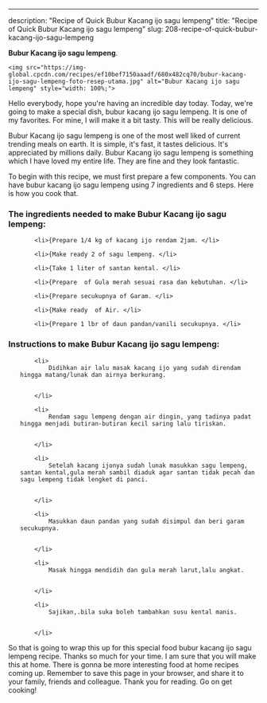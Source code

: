 ---
description: "Recipe of Quick Bubur Kacang ijo sagu lempeng"
title: "Recipe of Quick Bubur Kacang ijo sagu lempeng"
slug: 208-recipe-of-quick-bubur-kacang-ijo-sagu-lempeng

<p>
	<strong>Bubur Kacang ijo sagu lempeng</strong>. 
	
</p>
<p>
	
	<img src="https://img-global.cpcdn.com/recipes/ef10bef7150aaadf/680x482cq70/bubur-kacang-ijo-sagu-lempeng-foto-resep-utama.jpg" alt="Bubur Kacang ijo sagu lempeng" style="width: 100%;">
	
	
</p>
<p>
	Hello everybody, hope you're having an incredible day today. Today, we're going to make a special dish, bubur kacang ijo sagu lempeng. It is one of my favorites. For mine, I will make it a bit tasty. This will be really delicious.
</p>
	
<p>
	Bubur Kacang ijo sagu lempeng is one of the most well liked of current trending meals on earth. It is simple, it's fast, it tastes delicious. It's appreciated by millions daily. Bubur Kacang ijo sagu lempeng is something which I have loved my entire life. They are fine and they look fantastic.
</p>
<p>
	
</p>

<p>
To begin with this recipe, we must first prepare a few components. You can have bubur kacang ijo sagu lempeng using 7 ingredients and 6 steps. Here is how you cook that.
</p>

<h3>The ingredients needed to make Bubur Kacang ijo sagu lempeng:</h3>

<ol>
	
		<li>{Prepare 1/4 kg of kacang ijo rendam 2jam. </li>
	
		<li>{Make ready 2 of sagu lempeng. </li>
	
		<li>{Take 1 liter of santan kental. </li>
	
		<li>{Prepare  of Gula merah sesuai rasa dan kebutuhan. </li>
	
		<li>{Prepare secukupnya of Garam. </li>
	
		<li>{Make ready  of Air. </li>
	
		<li>{Prepare 1 lbr of daun pandan/vanili secukupnya. </li>
	
</ol>
<p>
	
</p>

<h3>Instructions to make Bubur Kacang ijo sagu lempeng:</h3>

<ol>
	
		<li>
			Didihkan air lalu masak kacang ijo yang sudah direndam hingga matang/lunak dan airnya berkurang.
			
			
		</li>
	
		<li>
			Rendam sagu lempeng dengan air dingin, yang tadinya padat hingga menjadi butiran-butiran kecil saring lalu tiriskan.
			
			
		</li>
	
		<li>
			Setelah kacang ijonya sudah lunak masukkan sagu lempeng, santan kental,gula merah sambil diaduk agar santan tidak pecah dan sagu lempeng tidak lengket di panci.
			
			
		</li>
	
		<li>
			Masukkan daun pandan yang sudah disimpul dan beri garam secukupnya.
			
			
		</li>
	
		<li>
			Masak hingga mendidih dan gula merah larut,lalu angkat.
			
			
		</li>
	
		<li>
			Sajikan,.bila suka boleh tambahkan susu kental manis.
			
			
		</li>
	
</ol>

<p>
	
</p>

<p>
	So that is going to wrap this up for this special food bubur kacang ijo sagu lempeng recipe. Thanks so much for your time. I am sure that you will make this at home. There is gonna be more interesting food at home recipes coming up. Remember to save this page in your browser, and share it to your family, friends and colleague. Thank you for reading. Go on get cooking!
</p>
